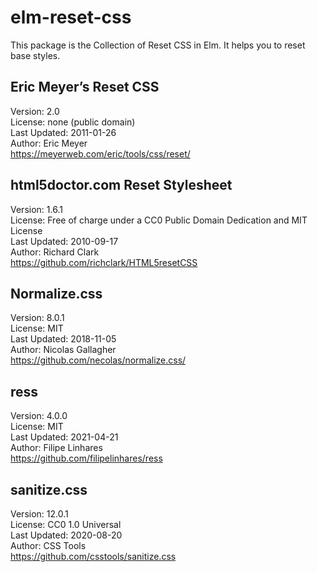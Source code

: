 # elm-reset-css

This package is the Collection of Reset CSS in Elm.
It helps you to reset base styles.

## Eric Meyer’s Reset CSS

Version: 2.0  
License: none (public domain)  
Last Updated: 2011-01-26  
Author: Eric Meyer  
https://meyerweb.com/eric/tools/css/reset/

## html5doctor.com Reset Stylesheet

Version: 1.6.1  
License: Free of charge under a CC0 Public Domain Dedication and MIT License  
Last Updated: 2010-09-17  
Author: Richard Clark  
https://github.com/richclark/HTML5resetCSS

## Normalize.css

Version: 8.0.1  
License: MIT  
Last Updated: 2018-11-05  
Author: Nicolas Gallagher  
https://github.com/necolas/normalize.css/

## ress

Version: 4.0.0  
License: MIT  
Last Updated: 2021-04-21  
Author: Filipe Linhares  
https://github.com/filipelinhares/ress

## sanitize.css

Version: 12.0.1  
License: CC0 1.0 Universal  
Last Updated: 2020-08-20  
Author: CSS Tools  
https://github.com/csstools/sanitize.css
